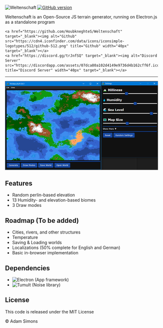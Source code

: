 ![Weltenschaft](https://github.com/HoubkneghteS/Weltenschaft/blob/master/assets/icons/logo.png)
[![GitHub version](https://badge.fury.io/gh/HoubkneghteS%2FWeltenschaft.svg)](https://badge.fury.io/gh/HoubkneghteS%2FWeltenschaft)

Weltenschaft is an Open-Source JS terrain generator, running on Electron.js as a standalone program

	<a href="https://github.com/HoubkneghteS/Weltenschaft" target="_blank"><img alt="Github" src="https://cdn4.iconfinder.com/data/icons/iconsimple-logotypes/512/github-512.png" title="Github" width="40px" target="_blank"></a>
	<a href="https://discord.gg/trJnfSQ" target="_blank"><img alt="Discord Server" src="https://discordapp.com/assets/07dca80a102d4149e9736d4b162cff6f.ico" title="Discord Server" width="40px" target="_blank"></a>

----

![Weltenschaft 0.3.0](https://github.com/HoubkneghteS/Weltenschaft/blob/master/assets/Screenshots/Screenshot1.png)

## Features
* Random perlin-based elevation
* 13 Humidity- and elevation-based biomes
* 3 Draw modes

## Roadmap (To be added)
* Cities, rivers, and other structures
* Temperature
* Saving & Loading worlds
* Localizations (50% complete for English and German)
* Basic in-browser implementation

## Dependencies
* ![Electron](https://github.com/electron/electron) (App framework)
* ![Tumult](https://github.com/ScottyFillups/tumult) (Noise library)

## License

This code is released under the MIT License

© Adam Simons
